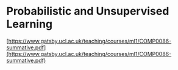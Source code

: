 # Probabilistic and Unsupervised Learning

[https://www.gatsby.ucl.ac.uk/teaching/courses/ml1/COMP0086-summative.pdf](https://www.gatsby.ucl.ac.uk/teaching/courses/ml1/COMP0086-summative.pdf)